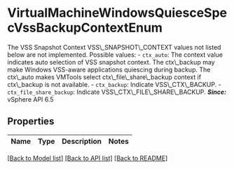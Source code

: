 # VirtualMachineWindowsQuiesceSpecVssBackupContextEnum

The VSS Snapshot Context VSS\\_SNAPSHOT\\_CONTEXT values not listed below are not implemented.  Possible values: - `ctx_auto`: The context value indicates auto selection of VSS snapshot context.      The ctx\\_backup may make Windows VSS-aware applications quiescing during   backup. The ctx\\_auto makes VMTools select ctx\\_file\\_share\\_backup context   if ctx\\_backup is not available. - `ctx_backup`: Indicate VSS\\_CTX\\_BACKUP. - `ctx_file_share_backup`: Indicate VSS\\_CTX\\_FILE\\_SHARE\\_BACKUP.    ***Since:*** vSphere API 6.5 

## Properties
Name | Type | Description | Notes
------------ | ------------- | ------------- | -------------

[[Back to Model list]](../README.md#documentation-for-models) [[Back to API list]](../README.md#documentation-for-api-endpoints) [[Back to README]](../README.md)


